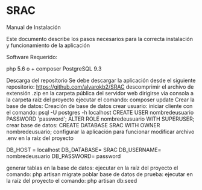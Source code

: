 # SRAC
Manual de Instalación

Este documento describe los pasos necesarios para la correcta instalación y funcionamiento de la aplicación

Software Requerido:

php 5.6 o +
composer
PostgreSQL 9.3

Descarga del repositorio
Se debe descargar la aplicación desde el siguiente repositorio:
https://github.com/alvarokb2/SRAC
descomprimir el archivo de extensión .zip en la carpeta pública del servidor web
dirigirse via consola a la carpeta raiz del proyecto
ejecutar el comando: composer update
Crear la base de datos:
Creación de base de datos
crear usuario:
iniciar cliente con el comando: psql -U postgres -h localhost
CREATE USER nombredeusuario PASSWORD 'password';
ALTER ROLE nombredeusuario WITH SUPERUSER; 
crear base de datos:
CREATE DATABASE SRAC WITH OWNER nombredeusuario;
configurar la aplicación para funcionar
modificar archivo .env en la raíz del proyecto


DB_HOST = localhost
DB_DATABASE= SRAC
DB_USERNAME= nombredeusuario
DB_PASSWORD= password


generar tablas en la base de datos:
ejecutar en la raíz del proyecto el comando: php artisan migrate
poblar base de datos de prueba:
ejecutar en la raíz del proyecto el comando: php artisan db:seed



